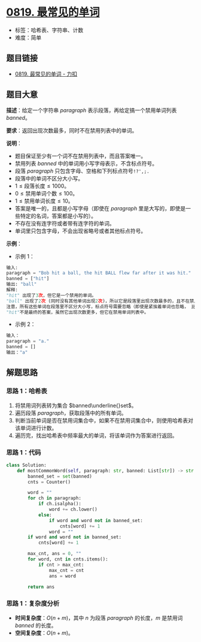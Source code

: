 # [0819. 最常见的单词](https://leetcode.cn/problems/most-common-word/)

- 标签：哈希表、字符串、计数
- 难度：简单

## 题目链接

- [0819. 最常见的单词 - 力扣](https://leetcode.cn/problems/most-common-word/)

## 题目大意

**描述**：给定一个字符串 $paragraph$ 表示段落，再给定搞一个禁用单词列表 $banned$。

**要求**：返回出现次数最多，同时不在禁用列表中的单词。

**说明**：

- 题目保证至少有一个词不在禁用列表中，而且答案唯一。
- 禁用列表 $banned$ 中的单词用小写字母表示，不含标点符号。
- 段落 $paragraph$ 只包含字母、空格和下列标点符号`!?',;.`
- 段落中的单词不区分大小写。
- $1 \le \text{段落长度} \le 1000$。
- $0 \le \text{禁用单词个数} \le 100$。
- $1 \le \text{禁用单词长度} \le 10$。
- 答案是唯一的，且都是小写字母（即使在 $paragraph$ 里是大写的，即使是一些特定的名词，答案都是小写的）。
- 不存在没有连字符或者带有连字符的单词。
- 单词里只包含字母，不会出现省略号或者其他标点符号。

**示例**：

- 示例 1：

```python
输入: 
paragraph = "Bob hit a ball, the hit BALL flew far after it was hit."
banned = ["hit"]
输出: "ball"
解释: 
"hit" 出现了3次，但它是一个禁用的单词。
"ball" 出现了2次 (同时没有其他单词出现2次)，所以它是段落里出现次数最多的，且不在禁用列表中的单词。 
注意，所有这些单词在段落里不区分大小写，标点符号需要忽略（即使是紧挨着单词也忽略， 比如 "ball,"）， 
"hit"不是最终的答案，虽然它出现次数更多，但它在禁用单词列表中。
```

- 示例 2：

```python
输入：
paragraph = "a."
banned = []
输出："a"
```

## 解题思路

### 思路 1：哈希表

1. 将禁用词列表转为集合 $banned\underline{}set$。
2. 遍历段落 $paragraph$，获取段落中的所有单词。
3. 判断当前单词是否在禁用词集合中，如果不在禁用词集合中，则使用哈希表对该单词进行计数。
4. 遍历完，找出哈希表中频率最大的单词，将该单词作为答案进行返回。

### 思路 1：代码

```python
class Solution:
    def mostCommonWord(self, paragraph: str, banned: List[str]) -> str:
        banned_set = set(banned)
        cnts = Counter()

        word = ""
        for ch in paragraph:
            if ch.isalpha():
                word += ch.lower()
            else:
                if word and word not in banned_set:
                    cnts[word] += 1
                word = ""
        if word and word not in banned_set:
            cnts[word] += 1

        max_cnt, ans = 0, ""
        for word, cnt in cnts.items():
            if cnt > max_cnt:
                max_cnt = cnt
                ans = word
        
        return ans
```

### 思路 1：复杂度分析

- **时间复杂度**：$O(n + m)$，其中 $n$ 为段落 $paragraph$ 的长度，$m$ 是禁用词 $banned$ 的长度。
- **空间复杂度**：$O(n + m)$。

